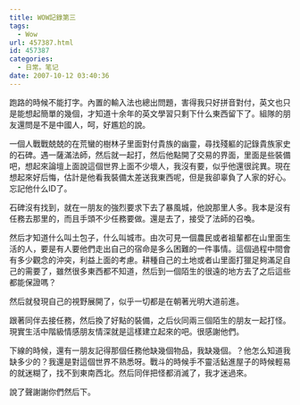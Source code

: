 ```yaml
---
title: WOW記錄第三
tags:
  - Wow
url: 457387.html
id: 457387
categories:
  - 日常。笔记
date: 2007-10-12 03:40:36
---
```


跑路的時候不能打字。內置的輸入法也總出問題，害得我只好拼音對付，英文也只是能想起簡單的幾個，才知道十余年的英文學習只剩下什么東西留下了。組隊的朋友還問是不是中國人，呵，好尷尬的說。

一個人戰戰兢兢的在荒蠻的樹林子里面對付貴族的幽靈，尋找殘軀的記錄貴族家史的石碑。遇一薩滿法師，然后就一起打，然后他點開了交易的界面，里面是些裝備吧，想起來論壇上面說這個世界上面不少壞人，我沒有要，似乎他還很詫異。現在想起來好后悔，估計是他看我裝備太差送我東西呢，但是我卻辜負了人家的好心。忘記他什么ID了。

石碑沒有找到，就在一朋友的強烈要求下去了暴風城，他說那里人多。我本是沒有任務去那里的，而且手頭不少任務要做。還是去了，接受了法師的召喚。

然后才知道什么叫土包子，什么叫城市。由次可見一個農民或者祖輩都在山里面生活的人，要是有人要他們走出自己的宿命是多么困難的一件事情。這個過程中間會有多少觀念的沖突，利益上面的考慮。耕種自己的土地或者山里面打獵足夠滿足自己的需要了，雖然很多東西都不知道，然后到一個陌生的很遠的地方去了之后這些都能保證嗎？

然后就發現自己的視野展開了，似乎一切都是在朝著光明大道前進。

跟著同伴去接任務，然后換了好點的裝備，之后伙同兩三個陌生的朋友一起打怪。現實生活中階級情感朋友情深就是這樣建立起來的吧。很感謝他們。

下線的時候，還有一朋友記得那個任務他缺幾個物品，我缺幾個。？他怎么知道我缺多少的？我還是對這個世界不熟悉呀。戰斗的時候手不靈活鉆進屋子的時候輕易的就迷糊了，找不到東南西北。然后同伴把怪都消滅了，我才迷過來。

說了聲謝謝你們然后下。
